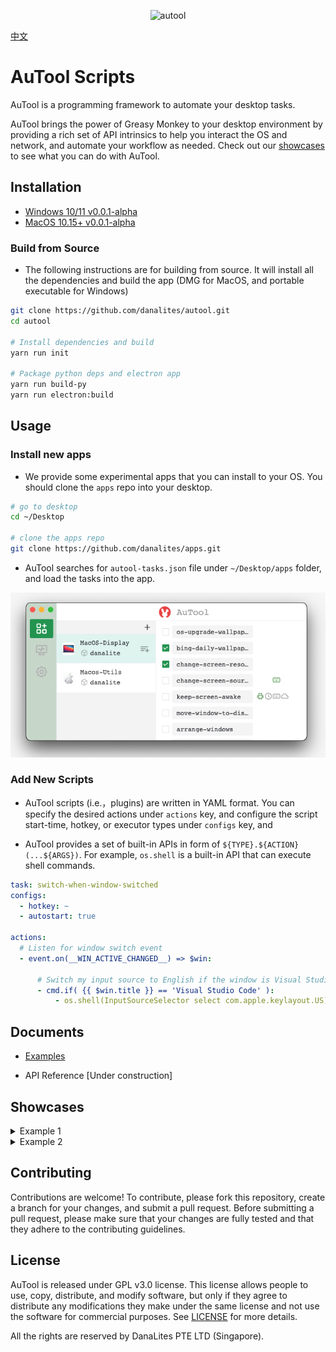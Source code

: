 <p align="center">
  <img src="imgs/banner.png" height="90" title="autool">
</p>

[中文](docs/README-zh.md)

# AuTool Scripts
AuTool is a programming framework to automate your desktop tasks. 

AuTool brings the power of Greasy Monkey to your desktop environment by providing a rich set of API intrinsics to help you interact the OS and network, and automate your workflow as needed. Check out our [showcases](#showcases) to see what you can do with AuTool.

## Installation
- [Windows 10/11 v0.0.1-alpha](https://github.com/danalites/autool/releases/tag/v0.01)
- [MacOS 10.15+ v0.0.1-alpha](https://github.com/danalites/autool/releases/tag/v0.01)

### Build from Source
- The following instructions are for building from source. It will install all the dependencies and build the app (DMG for MacOS, and portable executable for Windows)
  
```bash
git clone https://github.com/danalites/autool.git
cd autool

# Install dependencies and build 
yarn run init

# Package python deps and electron app
yarn run build-py
yarn run electron:build
```


## Usage
### Install new apps
- We provide some experimental apps that you can install to your OS. You should clone the `apps` repo into your desktop.

```bash
# go to desktop
cd ~/Desktop

# clone the apps repo 
git clone https://github.com/danalites/apps.git
```

- AuTool searches for `autool-tasks.json` file under `~/Desktop/apps` folder, and load the tasks into the app.

<p align="center">
  <img src="imgs/demo-loaded-apps.png" width="600" title="autool">
</p>


### Add New Scripts
- AuTool scripts (i.e.，plugins) are written in YAML format. You can specify the desired actions under `actions` key, and configure the script start-time, hotkey, or executor types under `configs` key, and

- AuTool provides a set of built-in APIs in form of `${TYPE}.${ACTION}(...${ARGS})`. For example, `os.shell` is a built-in API that can execute shell commands.

```yaml
task: switch-when-window-switched
configs:
  - hotkey: ~
  - autostart: true

actions:
  # Listen for window switch event
  - event.on(__WIN_ACTIVE_CHANGED__) => $win:

      # Switch my input source to English if the window is Visual Studio Code
      - cmd.if( {{ $win.title }} == 'Visual Studio Code' ):
          - os.shell(InputSourceSelector select com.apple.keylayout.US)
```

## Documents
- [Examples](https://danalites.github.io/autoo/docs/basics/apps-macos-display)

- API Reference [Under construction]

## Showcases
<details>
  <summary>Example 1</summary>
  
  - This is the content that will be hidden until the user clicks on the summary element.

</details>

<details>
  <summary>Example 2</summary>  
  - This is the content that will be hidden until the user clicks on the summary element.

</details>

## Contributing
Contributions are welcome! To contribute, please fork this repository, create a branch for your changes, and submit a pull request. Before submitting a pull request, please make sure that your changes are fully tested and that they adhere to the contributing guidelines.

## License
AuTool is released under GPL v3.0 license. This license allows people to use, copy, distribute, and modify software, but only if they agree to distribute any modifications they make under the same license and not use the software for commercial purposes. See [LICENSE](LICENSE) for more details.

All the rights are reserved by DanaLites PTE LTD (Singapore).